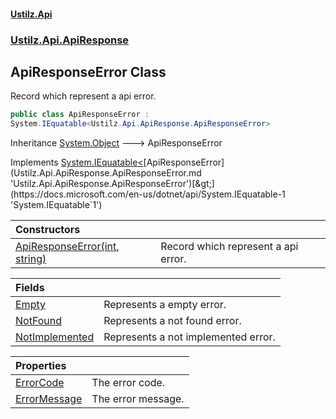 #### [Ustilz.Api](index.md 'index')
### [Ustilz.Api.ApiResponse](Ustilz.Api.ApiResponse.md 'Ustilz.Api.ApiResponse')

## ApiResponseError Class

Record which represent a api error.

```csharp
public class ApiResponseError :
System.IEquatable<Ustilz.Api.ApiResponse.ApiResponseError>
```

Inheritance [System.Object](https://docs.microsoft.com/en-us/dotnet/api/System.Object 'System.Object') &#129106; ApiResponseError

Implements [System.IEquatable&lt;](https://docs.microsoft.com/en-us/dotnet/api/System.IEquatable-1 'System.IEquatable`1')[ApiResponseError](Ustilz.Api.ApiResponse.ApiResponseError.md 'Ustilz.Api.ApiResponse.ApiResponseError')[&gt;](https://docs.microsoft.com/en-us/dotnet/api/System.IEquatable-1 'System.IEquatable`1')

| Constructors | |
| :--- | :--- |
| [ApiResponseError(int, string)](Ustilz.Api.ApiResponse.ApiResponseError.ApiResponseError(int,string).md 'Ustilz.Api.ApiResponse.ApiResponseError.ApiResponseError(int, string)') | Record which represent a api error. |

| Fields | |
| :--- | :--- |
| [Empty](Ustilz.Api.ApiResponse.ApiResponseError.Empty.md 'Ustilz.Api.ApiResponse.ApiResponseError.Empty') | Represents a empty error. |
| [NotFound](Ustilz.Api.ApiResponse.ApiResponseError.NotFound.md 'Ustilz.Api.ApiResponse.ApiResponseError.NotFound') | Represents a not found error. |
| [NotImplemented](Ustilz.Api.ApiResponse.ApiResponseError.NotImplemented.md 'Ustilz.Api.ApiResponse.ApiResponseError.NotImplemented') | Represents a not implemented error. |

| Properties | |
| :--- | :--- |
| [ErrorCode](Ustilz.Api.ApiResponse.ApiResponseError.ErrorCode.md 'Ustilz.Api.ApiResponse.ApiResponseError.ErrorCode') | The error code. |
| [ErrorMessage](Ustilz.Api.ApiResponse.ApiResponseError.ErrorMessage.md 'Ustilz.Api.ApiResponse.ApiResponseError.ErrorMessage') | The error message. |
